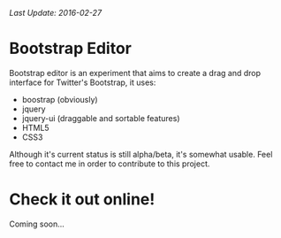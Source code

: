 *Last Update: 2016-02-27*

# Bootstrap Editor

Bootstrap editor is an experiment that aims to create a drag and drop interface for Twitter's Bootstrap,
it uses:

* boostrap (obviously)
* jquery
* jquery-ui (draggable and sortable features)
* HTML5
* CSS3

Although it's current status is still alpha/beta, it's somewhat usable. Feel free to contact me in order
to contribute to this project.

# Check it out online!

Coming soon...
